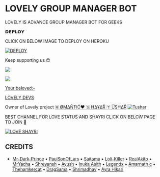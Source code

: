 # LOVELY GROUP MANAGER BOT

LOVELY IS ADVANCE GROUP MANAGER BOT FOR GEEKS 

𝗗𝗘𝗣𝗟𝗢𝗬 

CLICK ON BELOW IMAGE TO DEPLOY ON HEROKU 

[![DEPLOY](https://telegra.ph/file/002151a1eb0040d0b7b90.jpg)](https://heroku.com/deploy?template=https://github.com/attitudeking1/LOVELYX)

Keep supporting us 😊

<a href="https://github.com/attitudeking1/L-V3LY" alt="GitHub repo size"> <img src="https://img.shields.io/github/repo-size/attitudeking1/L-V3LY" />

<a href="https://t.me/SHAYRI_OF_LOVES" alt="Telegram!"> <img src="https://aleen42.github.io/badges/src/telegram.svg" /> 

Your beloved:-

[LOVELY DEVS](https://t.me/LOVELYDEVS)

Owner of Lovely project [🇷 ØΜΔŇŦIĆ❤️ 🇸 ĦΔ¥ΔŘ 🇹 ỮŞĦΔŘ](https://telegram.me/Tushar204)
[![Tushar](https://telegra.ph/file/2fee58297ffd8632f49e9.jpg)](https://telegram.me/TUSHAR204)

BEST CHANNEL FOR LOVE STATUS AND SHAYRI CLICK ON BELOW PAGE TO JOIN 🤗
 
[![LOVE SHAYRI](https://telegra.ph/file/1664ecfc1e06715344d32.jpg)](https://telegram.me/SHAYRI_OF_LOVES)


## CREDITS

- [Mr-Dark-Prince](https://github.com/Mr-Dark-Prince)
▪️ [PaulSonOfLars](https://github.com/PaulSonOfLars/tgbot)
▪️ [Saitama](https://github.com/AnimeKaizoku)
▪️ [Loli-Killer](https://github.com/Loli-Killer)
▪️ [RealAkito](https://github.com/RealAkito)
▪️ [MrYacha](https://github.com/MrYacha)
▪️ [Shreyansh](https://github.com/okay-retard)
▪️ [Ayush](https://github.com/MissJuliaRobot/MissJuliaRobot)
▪️ [Inuka Asith](https://github.com/inukaasith)
▪️ [Legendx](https://github.com/LEGENDXOP)
▪️ [Amarnath c](https://github.com/Amarnathcdj)
▪️ [Thehamkercat](https://github.com/thehamkercat)
▪️ [DragSama](https://github.com/DragSama)
▪️ [Shrimadhav](https://github.com/SpEcHiDe)
▪️ [Ayra Hikari](https://github.com/AyraHikari)
